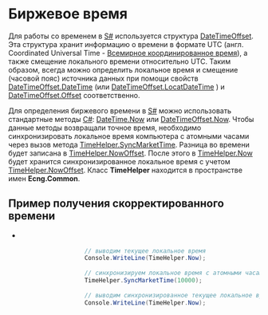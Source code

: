 # Биржевое время

Для работы со временем в [S\#](StockSharpAbout.md) используется структура [DateTimeOffset](https://msdn.microsoft.com/ru-ru/library/system.datetimeoffset(v=vs.110).aspx). Эта структура хранит информацию о времени в формате UTC (англ. Coordinated Universal Time \- [Всемирное координированное время](https://ru.wikipedia.org/wiki/Всемирное_координированное_время)), а также смещение локального времени относительно UTC. Таким образом, всегда можно определить локальное время и смещение (часовой пояс) источника данных при помощи свойств [DateTimeOffset.DateTime](https://msdn.microsoft.com/ru-ru/library/system.datetimeoffset.datetime(v=vs.110).aspx) (или [DateTimeOffset.LocatDateTime](https://msdn.microsoft.com/ru-ru/library/system.datetimeoffset.localdatetime(v=vs.110).aspx) ) и [DateTimeOffset.Offset](https://msdn.microsoft.com/ru-ru/library/system.datetimeoffset.offset(v=vs.110).aspx) соответственно. 

Для определения биржевого времени в [S\#](StockSharpAbout.md) можно использовать стандартные методы [C\#](https://ru.wikipedia.org/wiki/C_Sharp): [DateTime.Now](xref:System.DateTime.Now) или [DateTimeOffset.Now](xref:System.DateTimeOffset.Now). Чтобы данные методы возвращали точное время, необходимо синхронизировать локальное время компьютера с атомными часами через вызов метода [TimeHelper.SyncMarketTime](xref:Ecng.Common.TimeHelper.SyncMarketTime(System.Int32)). Разница во времени будет записана в [TimeHelper.NowOffset](xref:Ecng.Common.TimeHelper.NowOffset). После этого в [TimeHelper.Now](xref:Ecng.Common.TimeHelper.Now) будет хранится синхронизированное локальное время с учетом [TimeHelper.NowOffset](xref:Ecng.Common.TimeHelper.NowOffset). Класс **TimeHelper** находится в пространстве имен **Ecng.Common**. 

## Пример получения скорректированного времени

- ```cs
  				
  					
  					// выводим текущее локальное время
  					Console.WriteLine(TimeHelper.Now);
  					
  					// синхронизируем локальное время с атомными часами
  					TimeHelper.SyncMarketTime(10000);
  					
  					// выводим синхронизированное текущее локальное время
  					Console.WriteLine(TimeHelper.Now);
  					
  			  
  ```
